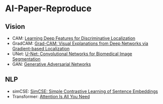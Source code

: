 # AI-Paper-Reproduce

## Vision
- CAM: [Learning Deep Features for Discriminative Localization](https://arxiv.org/abs/1512.04150)
- GradCAM: [Grad-CAM: Visual Explanations from Deep Networks via Gradient-based Localization](https://arxiv.org/abs/1610.02391)
- UNet: [U-Net: Convolutional Networks for Biomedical Image Segmentation](https://arxiv.org/abs/1505.04597) 
- GAN: [Generative Adversarial Networks](https://arxiv.org/abs/1406.2661)

## NLP
- simCSE: [SimCSE: Simple Contrastive Learning of Sentence Embeddings](https://arxiv.org/abs/2104.08821)
- Transformer: [Attention Is All You Need](https://arxiv.org/abs/1706.03762)
